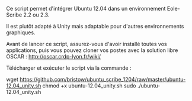 Ce script permet d'intégrer Ubuntu 12.04 dans un environnement Eole-Scribe 2.2 ou 2.3.

Il est plutôt adapté à Unity mais adaptable pour d'autres environnements graphiques.

Avant de lancer ce script, assurez-vous d'avoir installé toutes vos applications, puis vous pouvez cloner vos postes
avec la solution libre OSCAR : http://oscar.crdp-lyon.fr/wiki/

Télécharger et exécuter le script via la commande :

wget https://github.com/bristow/ubuntu_scribe_1204/raw/master/ubuntu-12.04_unity.sh
chmod +x ubuntu-12.04_unity.sh
sudo ./ubuntu-12.04_unity.sh